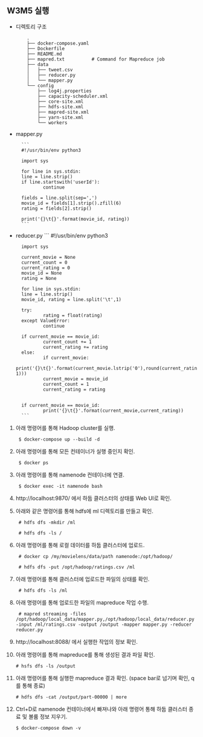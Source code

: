 ## W3M5 실행

- 디렉토리 구조
    ```
        .
        ├── docker-compose.yaml
        ├── Dockerfile
        ├── README.md
        ├── mapred.txt          # Command for Mapreduce job
        ├── data
        │   ├── tweet.csv
        │   ├── reducer.py
        │   └── mapper.py
        └── config
            ├── log4j.properties
            ├── capacity-scheduler.xml
            ├── core-site.xml
            ├── hdfs-site.xml
            ├── mapred-site.xml
            ├── yarn-site.xml
            └── workers
    ```
    
- mapper.py

        ```
        #!/usr/bin/env python3

        import sys

        for line in sys.stdin:
        line = line.strip()
        if line.startswith('userId'):
                continue

        fields = line.split(sep=',')
        movie_id = fields[1].strip().zfill(6)
        rating = fields[2].strip()

        print('{}\t{}'.format(movie_id, rating))
        ```
- reducer.py
        ```
        #!/usr/bin/env python3

        import sys

        current_movie = None
        current_count = 0
        current_rating = 0
        movie_id = None
        rating = None

        for line in sys.stdin:
        line = line.strip()
        movie_id, rating = line.split('\t',1)

        try:
                rating = float(rating)
        except ValueError:
                continue

        if current_movie == movie_id:
                current_count += 1
                current_rating += rating
        else:
                if current_movie:
                        print('{}\t{}'.format(current_movie.lstrip('0'),round(current_rating/current_count, 1)))
                current_movie = movie_id
                current_count = 1
                current_rating = rating


        if current_movie == movie_id:
                print('{}\t{}'.format(current_movie,current_rating))
        ```

1. 아래 명령어를 통해 Hadoop cluster를 실행.

        $ docker-compose up --build -d

2. 아래 명령어를 통해 모든 컨테이너가 실행 중인지 확인.

        $ docker ps

3. 아래 명령어를 통해 namenode 컨테이너에 연결.

        $ docker exec -it namenode bash

4. http://localhost:9870/ 에서 하둡 클러스터의 상태를 Web UI로 확인.

5. 아래와 같은 명령어를 통해 hdfs에 ml 디렉토리를 만들고 확인.

        # hdfs dfs -mkdir /ml
        
        # hdfs dfs -ls /

6. 아래 명령어를 통해 로컬 데이터를 하둡 클러스터에 업로드.

        # docker cp /my/movielens/data/path namenode:/opt/hadoop/

        # hdfs dfs -put /opt/hadoop/ratings.csv /ml

7. 아래 명령어를 통해 클러스터에 업로드한 파일의 상태를 확인.

        # hdfs dfs -ls /ml

8. 아래 명령어를 통해 업로드한 파일의 mapreduce 작업 수행.

        # mapred streaming -files /opt/hadoop/local_data/mapper.py,/opt/hadoop/local_data/reducer.py -input /ml/ratings.csv -output /output -mapper mapper.py -reducer reducer.py

9. http://localhost:8088/ 에서 실행한 작업의 정보 확인.

10. 아래 명령어를 통해 mapreduce를 통해 생성된 결과 파일 확인.

        # hsfs dfs -ls /output

11. 아래 명령어를 통해 실행한 mapreduce 결과 확인. (space bar로 넘기며 확인, q를 통해 종료)

        # hdfs dfs -cat /output/part-00000 | more

12. Ctrl+D로 namenode 컨테이너에서 빠져나와 아래 명령어 통해 하둡 클러스터 종료 및 볼륨 정보 지우기.

        $ docker-compose down -v